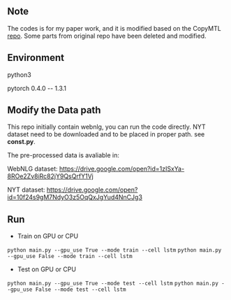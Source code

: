 ## Note

The codes is for my paper work, and it is modified based on the CopyMTL [repo](https://github.com/WindChimeRan/CopyMTL). Some parts from original repo have been deleted and modified.

## Environment

python3

pytorch 0.4.0 -- 1.3.1

## Modify the Data path

This repo initially contain webnlg, you can run the code directly.
NYT dataset need to be downloaded and to be placed in proper path. see **const.py**.

The pre-processed data is avaliable in:

WebNLG dataset:
 https://drive.google.com/open?id=1zISxYa-8ROe2Zv8iRc82jY9QsQrfY1Vj

NYT dataset:
 https://drive.google.com/open?id=10f24s9gM7NdyO3z5OqQxJgYud4NnCJg3
 


## Run

- Train on GPU or CPU

`python main.py --gpu_use True --mode train --cell lstm`
`python main.py --gpu_use False --mode train --cell lstm`

- Test on GPU or CPU

`python main.py --gpu_use True --mode test --cell lstm`
`python main.py --gpu_use False --mode test --cell lstm`



